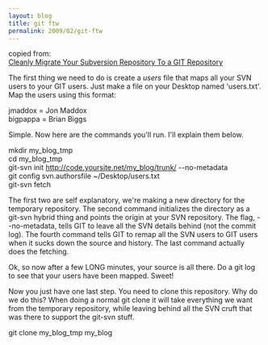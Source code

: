 ```yaml
---
layout: blog
title: git ftw
permalink: 2009/02/git-ftw
---
```


<p>copied from:<br />
			<a href="http://www.simplisticcomplexity.com/2008/03/05/cleanly-migrate-your-subversion-repository-to-a-git-repository/" rel="bookmark" title="Permanent Link to Cleanly Migrate Your Subversion Repository To a GIT Repository">Cleanly Migrate Your Subversion Repository To a GIT Repository</a></p>
<p>The first thing we need to do is create a <em>users</em> file that maps all your SVN users to your GIT users. Just make a file on your Desktop named &#039;users.txt&#039;. Map the users using this format:</p>
<p>jmaddox = Jon Maddox<br />
bigpappa = Brian Biggs </p>
<p>Simple. Now here are the commands you&#039;ll run. I&#039;ll explain them below.</p>
<p>mkdir my_blog_tmp<br />
cd my_blog_tmp<br />
git-svn init <a href="http://code.yoursite.net/my_blog/trunk/">http://code.yoursite.net/my_blog/trunk/</a> --no-metadata<br />
git config svn.authorsfile ~/Desktop/users.txt<br />
git-svn fetch</p>
<p>The first two are self explanatory, we&#039;re making a new directory for the temporary repository. The second command initializes the directory as a git-svn hybrid thing and points the origin at your SVN repository. The flag, --no-metadata, tells GIT to leave all the SVN details behind (not the commit log). The fourth command tells GIT to remap all the SVN users to GIT users when it sucks down the source and history. The last command actually does the fetching.</p>
<p>Ok, so now after a few LONG minutes, your source is all there. Do a git log to see that your users have been mapped. Sweet!</p>
<p>Now you just have one last step. You need to clone this repository. Why do we do this? When doing a normal git clone it will take everything we want from the temporary repository, while leaving behind all the SVN cruft that was there to support the git-svn stuff.</p>
<p>git clone my_blog_tmp my_blog</p>
